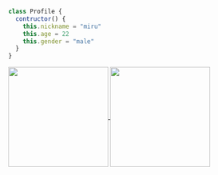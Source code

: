 ```javascript
class Profile {
  contructor() {
    this.nickname = "miru"
    this.age = 22
    this.gender = "male"
  }
}
```
<a href="https://github.com/anuraghazra/github-readme-stats">
  <img height=200 align="center" src="https://streak-stats.demolab.com?user=Miru&theme=vue-dark&hide_border=true&locale=vi&date_format=j%20M%5B%20Y%5D&mode=weekly" />
</a>
<a href="https://github.com/anuraghazra/github-readme-stats">
  <img height=200 align="center" src="https://github-readme-stats.vercel.app/api/top-langs/?username=rikkapro0128&theme=modern-lilac2&layout=compact&custom_title=V%C3%B5%20c%C3%B4ng%20hay%20d%C3%B9ng&langs_count=8&hide=assembly,swig,makefile,scss,handlebars,c,shell" />
</a>

<!---
rikkapro0128/rikkapro0128 is a ✨ special ✨ repository because its `README.md` (this file) appears on your GitHub profile.
You can click the Preview link to take a look at your changes.
--->

